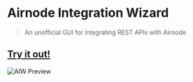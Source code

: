 # Airnode Integration Wizard

> An unofficial GUI for integrating REST APIs with Airnode

## [Try it out!](https://master.d2du7nzzwc512e.amplifyapp.com/)
![AIW Preview](https://user-images.githubusercontent.com/26840412/174647704-3c14b366-2bae-42d3-88d4-0f810700754d.png)

